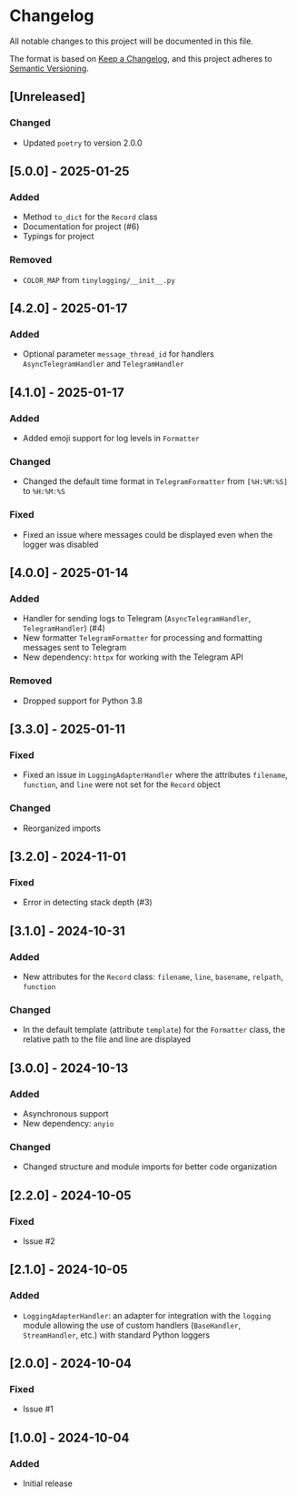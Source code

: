 # Changelog

All notable changes to this project will be documented in this file.

The format is based on [Keep a Changelog](https://keepachangelog.com/en/1.0.0/),
and this project adheres to [Semantic Versioning](https://semver.org/spec/v2.0.0.html).

## [Unreleased]

### Changed

- Updated `poetry` to version 2.0.0

## [5.0.0] - 2025-01-25

### Added

- Method `to_dict` for the `Record` class
- Documentation for project (#6)
- Typings for project

### Removed

- `COLOR_MAP` from `tinylogging/__init__.py`

## [4.2.0] - 2025-01-17

### Added

- Optional parameter `message_thread_id` for handlers `AsyncTelegramHandler` and `TelegramHandler`

## [4.1.0] - 2025-01-17

### Added

- Added emoji support for log levels in `Formatter`

### Changed

- Changed the default time format in `TelegramFormatter` from `[%H:%M:%S]` to `%H:%M:%S`

### Fixed

- Fixed an issue where messages could be displayed even when the logger was disabled

## [4.0.0] - 2025-01-14

### Added

- Handler for sending logs to Telegram (`AsyncTelegramHandler`, `TelegramHandler`) (#4)
- New formatter `TelegramFormatter` for processing and formatting messages sent to Telegram
- New dependency: `httpx` for working with the Telegram API

### Removed

- Dropped support for Python 3.8

## [3.3.0] - 2025-01-11

### Fixed

- Fixed an issue in `LoggingAdapterHandler` where the attributes `filename`, `function`, and `line` were not set for the `Record` object

### Changed

- Reorganized imports

## [3.2.0] - 2024-11-01

### Fixed

- Error in detecting stack depth (#3)

## [3.1.0] - 2024-10-31

### Added

- New attributes for the `Record` class: `filename`, `line`, `basename`, `relpath`, `function`

### Changed

- In the default template (attribute `template`) for the `Formatter` class, the relative path to the file and line are displayed

## [3.0.0] - 2024-10-13

### Added

- Asynchronous support
- New dependency: `anyio`

### Changed

- Changed structure and module imports for better code organization

## [2.2.0] - 2024-10-05

### Fixed

- Issue #2

## [2.1.0] - 2024-10-05

### Added

- `LoggingAdapterHandler`: an adapter for integration with the `logging` module allowing the use of custom handlers (`BaseHandler`, `StreamHandler`, etc.) with standard Python loggers

## [2.0.0] - 2024-10-04

### Fixed

- Issue #1

## [1.0.0] - 2024-10-04

### Added

- Initial release
